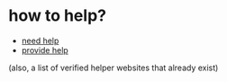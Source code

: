 
# how to help?

- [need help](/pages/need-help/README.md)
- [provide help](/pages/provide-help/README.md)


(also, a list of verified helper websites that already exist)
